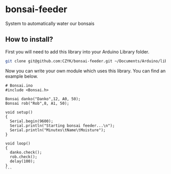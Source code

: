 # bonsai-feeder
System to automatically water our bonsais


## How to install?

First you will need to add this library into your Arduino Library folder.
```sh
git clone git@github.com:CZYK/bonsai-feeder.git ~/Documents/Arduino/libraries/Bonsai
```
Now you can write your own module which uses this library. You can find an example below.

````Arduino
# Bonsai.ino
#include <Bonsai.h>

Bonsai danko("Danko",12, A0, 50);
Bonsai rob("Rob",8, A1, 50);

void setup()
{
  Serial.begin(9600);
  Serial.println("Starting bonsai feeder...\n");
  Serial.println("Minutes\tName\tMoisture");
}

void loop()
{
  danko.check();
  rob.check();
  delay(100);
}
```